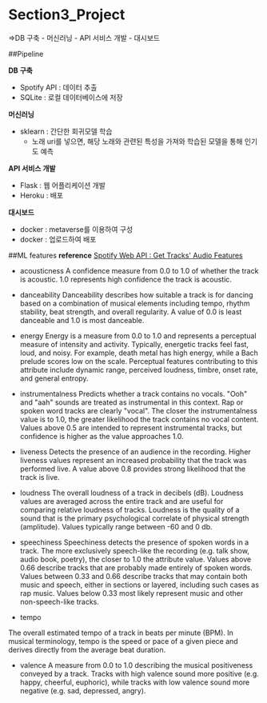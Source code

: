 # Section3_Project
=>DB 구축 - 머신러닝 - API 서비스 개발 - 대시보드

##Pipeline

**DB 구축**
- Spotify API : 데이터 추출
- SQLite : 로컬 데이터베이스에 저장

**머신러닝**
- sklearn : 간단한 회귀모델 학습
    - 노래 uri를 넣으면, 해당 노래와 관련된 특성을 가져와 학습된 모델을 통해 인기도 예측

**API 서비스 개발**
- Flask : 웹 어플리케이션 개발
- Heroku : 배포

**대시보드**
- docker : metaverse를 이용하여 구성
- docker : 업로드하여 배포

##ML features
**reference**
[Spotify Web API : Get Tracks' Audio Features](https://developer.spotify.com/documentation/web-api/reference/#/operations/get-several-audio-features)

* acousticness
A confidence measure from 0.0 to 1.0 of whether the track is acoustic. 1.0 represents high confidence the track is acoustic.

* danceability
Danceability describes how suitable a track is for dancing based on a combination of musical elements including tempo, rhythm stability, beat strength, and overall regularity. A value of 0.0 is least danceable and 1.0 is most danceable.

* energy
Energy is a measure from 0.0 to 1.0 and represents a perceptual measure of intensity and activity. Typically, energetic tracks feel fast, loud, and noisy. For example, death metal has high energy, while a Bach prelude scores low on the scale. Perceptual features contributing to this attribute include dynamic range, perceived loudness, timbre, onset rate, and general entropy.

* instrumentalness
Predicts whether a track contains no vocals. "Ooh" and "aah" sounds are treated as instrumental in this context. Rap or spoken word tracks are clearly "vocal". The closer the instrumentalness value is to 1.0, the greater likelihood the track contains no vocal content. Values above 0.5 are intended to represent instrumental tracks, but confidence is higher as the value approaches 1.0.

* liveness
Detects the presence of an audience in the recording. Higher liveness values represent an increased probability that the track was performed live. A value above 0.8 provides strong likelihood that the track is live.

* loudness
The overall loudness of a track in decibels (dB). Loudness values are averaged across the entire track and are useful for comparing relative loudness of tracks. Loudness is the quality of a sound that is the primary psychological correlate of physical strength (amplitude). Values typically range between -60 and 0 db.

* speechiness
Speechiness detects the presence of spoken words in a track. The more exclusively speech-like the recording (e.g. talk show, audio book, poetry), the closer to 1.0 the attribute value. Values above 0.66 describe tracks that are probably made entirely of spoken words. Values between 0.33 and 0.66 describe tracks that may contain both music and speech, either in sections or layered, including such cases as rap music. Values below 0.33 most likely represent music and other non-speech-like tracks.

* tempo

The overall estimated tempo of a track in beats per minute (BPM). In musical terminology, tempo is the speed or pace of a given piece and derives directly from the average beat duration.

* valence
A measure from 0.0 to 1.0 describing the musical positiveness conveyed by a track. Tracks with high valence sound more positive (e.g. happy, cheerful, euphoric), while tracks with low valence sound more negative (e.g. sad, depressed, angry).